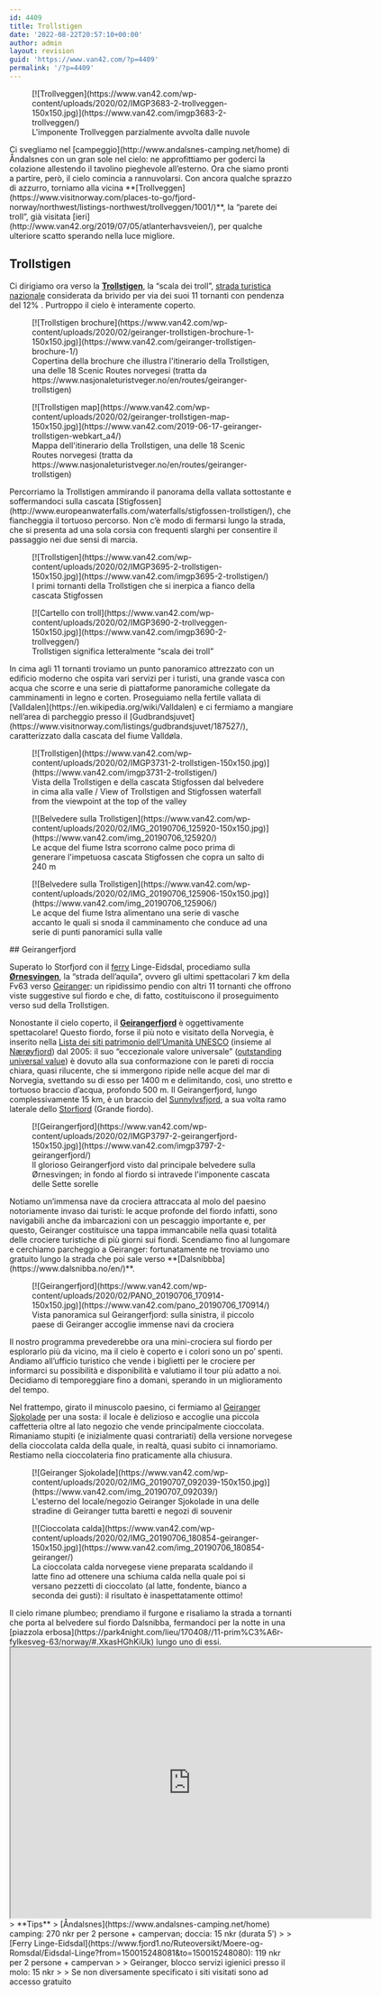 ```yaml
---
id: 4409
title: Trollstigen
date: '2022-08-22T20:57:10+00:00'
author: admin
layout: revision
guid: 'https://www.van42.com/?p=4409'
permalink: '/?p=4409'
---
```


<div class="wp-container-5805 wp-block-columns has-2-columns"><div class="wp-container-5803 wp-block-column"><div class="wp-block-dgwt-justified-gallery"><div class="gallery galleryid-4409 gallery-columns-3 gallery-size-thumbnail" id="gallery-10860"><figure class="gallery-item"><div class="gallery-icon landscape"> [![Trollveggen](https://www.van42.com/wp-content/uploads/2020/02/IMGP3683-2-trollveggen-150x150.jpg)](https://www.van42.com/imgp3683-2-trollveggen/) </div> <figcaption class="wp-caption-text gallery-caption" id="gallery-10860-2720"> L'imponente Trollveggen parzialmente avvolta dalle nuvole </figcaption></figure> </div></div>Ci svegliamo nel [campeggio](http://www.andalsnes-camping.net/home) di Åndalsnes con un gran sole nel cielo: ne approfittiamo per goderci la colazione allestendo il tavolino pieghevole all’esterno. Ora che siamo pronti a partire, però, il cielo comincia a rannuvolarsi. Con ancora qualche sprazzo di azzurro, torniamo alla vicina **[Trollveggen](https://www.visitnorway.com/places-to-go/fjord-norway/northwest/listings-northwest/trollveggen/1001/)**, la “parete dei troll”, già visitata [ieri](http://www.van42.org/2019/07/05/atlanterhavsveien/), per qualche ulteriore scatto sperando nella luce migliore.

## Trollstigen

Ci dirigiamo ora verso la **[Trollstigen](https://www.visitnorway.it/dove-andare/norvegia-dei-fiordi/trollstigen/)**, la “scala dei troll”, [strada turistica nazionale](https://www.nasjonaleturistveger.no/en/routes) considerata da brivido per via dei suoi 11 tornanti con pendenza del 12% . Purtroppo il cielo è interamente coperto.

<div class="wp-block-dgwt-justified-gallery"><div class="gallery galleryid-4409 gallery-columns-3 gallery-size-thumbnail" id="gallery-10861"><figure class="gallery-item"><div class="gallery-icon portrait"> [![Trollstigen brochure](https://www.van42.com/wp-content/uploads/2020/02/geiranger-trollstigen-brochure-1-150x150.jpg)](https://www.van42.com/geiranger-trollstigen-brochure-1/) </div> <figcaption class="wp-caption-text gallery-caption" id="gallery-10861-2814"> Copertina della brochure che illustra l'itinerario della Trollstigen, una delle 18 Scenic Routes norvegesi (tratta da https://www.nasjonaleturistveger.no/en/routes/geiranger-trollstigen) </figcaption></figure><figure class="gallery-item"><div class="gallery-icon landscape"> [![Trollstigen map](https://www.van42.com/wp-content/uploads/2020/02/geiranger-trollstigen-map-150x150.jpg)](https://www.van42.com/2019-06-17-geiranger-trollstigen-webkart_a4/) </div> <figcaption class="wp-caption-text gallery-caption" id="gallery-10861-2813"> Mappa dell'itinerario della Trollstigen, una delle 18 Scenic Routes norvegesi (tratta da https://www.nasjonaleturistveger.no/en/routes/geiranger-trollstigen) </figcaption></figure> </div></div>Percorriamo la Trollstigen ammirando il panorama della vallata sottostante e soffermandoci sulla cascata [Stigfossen](http://www.europeanwaterfalls.com/waterfalls/stigfossen-trollstigen/), che fiancheggia il tortuoso percorso. Non c’è modo di fermarsi lungo la strada, che si presenta ad una sola corsia con frequenti slarghi per consentire il passaggio nei due sensi di marcia.

<div class="wp-block-dgwt-justified-gallery"><div class="gallery galleryid-4409 gallery-columns-3 gallery-size-thumbnail" id="gallery-10862"><figure class="gallery-item"><div class="gallery-icon landscape"> [![Trollstigen](https://www.van42.com/wp-content/uploads/2020/02/IMGP3695-2-trollstigen-150x150.jpg)](https://www.van42.com/imgp3695-2-trollstigen/) </div> <figcaption class="wp-caption-text gallery-caption" id="gallery-10862-2773"> I primi tornanti della Trollstigen che si inerpica a fianco della cascata Stigfossen </figcaption></figure><figure class="gallery-item"><div class="gallery-icon portrait"> [![Cartello con troll](https://www.van42.com/wp-content/uploads/2020/02/IMGP3690-2-trollveggen-150x150.jpg)](https://www.van42.com/imgp3690-2-trollveggen/) </div> <figcaption class="wp-caption-text gallery-caption" id="gallery-10862-2772"> Trollstigen significa letteralmente “scala dei troll” </figcaption></figure> </div></div>In cima agli 11 tornanti troviamo un punto panoramico attrezzato con un edificio moderno che ospita vari servizi per i turisti, una grande vasca con acqua che scorre e una serie di piattaforme panoramiche collegate da camminamenti in legno e corten. Proseguiamo nella fertile vallata di [Valldalen](https://en.wikipedia.org/wiki/Valldalen) e ci fermiamo a mangiare nell’area di parcheggio presso il [Gudbrandsjuvet](https://www.visitnorway.com/listings/gudbrandsjuvet/187527/), caratterizzato dalla cascata del fiume Valldøla.

<div class="wp-block-dgwt-justified-gallery"><div class="gallery galleryid-4409 gallery-columns-3 gallery-size-thumbnail" id="gallery-10863"><figure class="gallery-item"><div class="gallery-icon landscape"> [![Trollstigen](https://www.van42.com/wp-content/uploads/2020/02/IMGP3731-2-trollstigen-150x150.jpg)](https://www.van42.com/imgp3731-2-trollstigen/) </div> <figcaption class="wp-caption-text gallery-caption" id="gallery-10863-2661"> Vista della Trollstigen e della cascata Stigfossen dal belvedere in cima alla valle / View of Trollstigen and Stigfossen waterfall from the viewpoint at the top of the valley </figcaption></figure> </div></div><div class="wp-block-dgwt-justified-gallery"><div class="gallery galleryid-4409 gallery-columns-3 gallery-size-thumbnail" id="gallery-10864"><figure class="gallery-item"><div class="gallery-icon landscape"> [![Belvedere sulla Trollstigen](https://www.van42.com/wp-content/uploads/2020/02/IMG_20190706_125920-150x150.jpg)](https://www.van42.com/img_20190706_125920/) </div> <figcaption class="wp-caption-text gallery-caption" id="gallery-10864-2777"> Le acque del fiume Istra scorrono calme poco prima di generare l'impetuosa cascata Stigfossen che copra un salto di 240 m </figcaption></figure><figure class="gallery-item"><div class="gallery-icon landscape"> [![Belvedere sulla Trollstigen](https://www.van42.com/wp-content/uploads/2020/02/IMG_20190706_125906-150x150.jpg)](https://www.van42.com/img_20190706_125906/) </div> <figcaption class="wp-caption-text gallery-caption" id="gallery-10864-2776"> Le acque del fiume Istra alimentano una serie di vasche accanto le quali si snoda il camminamento che conduce ad una serie di punti panoramici sulla valle </figcaption></figure> </div></div>## Geirangerfjord

Superato lo Storfjord con il [ferry](https://www.fjord1.no/Ruteoversikt/Moere-og-Romsdal/Eidsdal-Linge?from=150015248081&to=150015248080) Linge-Eidsdal, procediamo sulla **[Ørnesvingen](https://www.nasjonaleturistveger.no/en/routes/geiranger-trollstigen?attraction=%C3%98rnesvingen)**, la “strada dell’aquila”, ovvero gli ultimi spettacolari 7 km della Fv63 verso [Geiranger](https://www.fjordnorway.com/geiranger): un ripidissimo pendio con altri 11 tornanti che offrono viste suggestive sul fiordo e che, di fatto, costituiscono il proseguimento verso sud della Trollstigen.

Nonostante il cielo coperto, il **[Geirangerfjord](https://www.fjordnorway.com/top-attractions/geirangerfjord)** è oggettivamente spettacolare! Questo fiordo, forse il più noto e visitato della Norvegia, è inserito nella [Lista dei siti patrimonio dell’Umanità UNESCO](https://whc.unesco.org/en/list/1195/) (insieme al [Nærøyfjord](https://www.visitnorway.com/listings/the-unesco-n%C3%A6r%C3%B8yfjord/12020/)) dal 2005: il suo “eccezionale valore universale” ([outstanding universal value](https://whc.unesco.org/en/criteria/)) è dovuto alla sua conformazione con le pareti di roccia chiara, quasi rilucente, che si immergono ripide nelle acque del mar di Norvegia, svettando su di esso per 1400 m e delimitando, così, uno stretto e tortuoso braccio d’acqua, profondo 500 m. Il Geirangerfjord, lungo complessivamente 15 km, è un braccio del [Sunnylvsfjord](https://en.wikipedia.org/wiki/Sunnylvsfjorden), a sua volta ramo laterale dello [Storfjord](https://en.wikipedia.org/wiki/Storfjorden_(Sunnm%C3%B8re)) (Grande fiordo).

<div class="wp-block-dgwt-justified-gallery"><div class="gallery galleryid-4409 gallery-columns-3 gallery-size-thumbnail" id="gallery-10865"><figure class="gallery-item"><div class="gallery-icon landscape"> [![Geirangerfjord](https://www.van42.com/wp-content/uploads/2020/02/IMGP3797-2-geirangerfjord-150x150.jpg)](https://www.van42.com/imgp3797-2-geirangerfjord/) </div> <figcaption class="wp-caption-text gallery-caption" id="gallery-10865-2774"> Il glorioso Geirangerfjord visto dal principale belvedere sulla Ørnesvingen; in fondo al fiordo si intravede l'imponente cascata delle Sette sorelle </figcaption></figure> </div></div>Notiamo un’immensa nave da crociera attraccata al molo del paesino notoriamente invaso dai turisti: le acque profonde del fiordo infatti, sono navigabili anche da imbarcazioni con un pescaggio importante e, per questo, Geiranger costituisce una tappa immancabile nella quasi totalità delle crociere turistiche di più giorni sui fiordi. Scendiamo fino al lungomare e cerchiamo parcheggio a Geiranger: fortunatamente ne troviamo uno gratuito lungo la strada che poi sale verso **[Dalsnibbba](https://www.dalsnibba.no/en/)**.

<div class="wp-block-dgwt-justified-gallery"><div class="gallery galleryid-4409 gallery-columns-3 gallery-size-thumbnail" id="gallery-10866"><figure class="gallery-item"><div class="gallery-icon landscape"> [![Geirangerfjord](https://www.van42.com/wp-content/uploads/2020/02/PANO_20190706_170914-150x150.jpg)](https://www.van42.com/pano_20190706_170914/) </div> <figcaption class="wp-caption-text gallery-caption" id="gallery-10866-2775"> Vista panoramica sul Geirangerfjord: sulla sinistra, il piccolo paese di Geiranger accoglie immense navi da crociera </figcaption></figure> </div></div>Il nostro programma prevederebbe ora una mini-crociera sul fiordo per esplorarlo più da vicino, ma il cielo è coperto e i colori sono un po’ spenti. Andiamo all’ufficio turistico che vende i biglietti per le crociere per informarci su possibilità e disponibilità e valutiamo il tour più adatto a noi. Decidiamo di temporeggiare fino a domani, sperando in un miglioramento del tempo.

Nel frattempo, girato il minuscolo paesino, ci fermiamo al [Geiranger Sjokolade](http://www.geirangersjokolade.no/) per una sosta: il locale è delizioso e accoglie una piccola caffetteria oltre al lato negozio che vende principalmente cioccolata. Rimaniamo stupiti (e inizialmente quasi contrariati) della versione norvegese della cioccolata calda della quale, in realtà, quasi subito ci innamoriamo. Restiamo nella cioccolateria fino praticamente alla chiusura.

<div class="wp-block-dgwt-justified-gallery"><div class="gallery galleryid-4409 gallery-columns-3 gallery-size-thumbnail" id="gallery-10867"><figure class="gallery-item"><div class="gallery-icon landscape"> [![Geiranger Sjokolade](https://www.van42.com/wp-content/uploads/2020/02/IMG_20190707_092039-150x150.jpg)](https://www.van42.com/img_20190707_092039/) </div> <figcaption class="wp-caption-text gallery-caption" id="gallery-10867-2823"> L'esterno del locale/negozio Geiranger Sjokolade in una delle stradine di Geiranger tutta baretti e negozi di souvenir </figcaption></figure><figure class="gallery-item"><div class="gallery-icon landscape"> [![Cioccolata calda](https://www.van42.com/wp-content/uploads/2020/02/IMG_20190706_180854-geiranger-150x150.jpg)](https://www.van42.com/img_20190706_180854-geiranger/) </div> <figcaption class="wp-caption-text gallery-caption" id="gallery-10867-2816"> La cioccolata calda norvegese viene preparata scaldando il latte fino ad ottenere una schiuma calda nella quale poi si versano pezzetti di cioccolato (al latte, fondente, bianco a seconda dei gusti): il risultato è inaspettatamente ottimo! </figcaption></figure> </div></div>Il cielo rimane plumbeo; prendiamo il furgone e risaliamo la strada a tornanti che porta al belvedere sul fiordo Dalsnibba, fermandoci per la notte in una [piazzola erbosa](https://park4night.com/lieu/170408//11-prim%C3%A6r-fylkesveg-63/norway/#.XkasHGhKiUk) lungo uno di essi.

</div><div class="wp-container-5804 wp-block-column"><iframe height="480" loading="lazy" src="https://www.google.com/maps/d/u/0/embed?mid=1ahNIs50XlTuBIy9gwQiVXU5YYZcniZAj" width="640"></iframe>> **Tips**  
> [Åndalsnes](https://www.andalsnes-camping.net/home) camping: 270 nkr per 2 persone + campervan; doccia: 15 nkr (durata 5′)
> 
> [Ferry Linge-Eidsdal](https://www.fjord1.no/Ruteoversikt/Moere-og-Romsdal/Eidsdal-Linge?from=150015248081&to=150015248080): 119 nkr per 2 persone + campervan
> 
> Geiranger, blocco servizi igienici presso il molo: 15 nkr
> 
> Se non diversamente specificato i siti visitati sono ad accesso gratuito

</div></div>